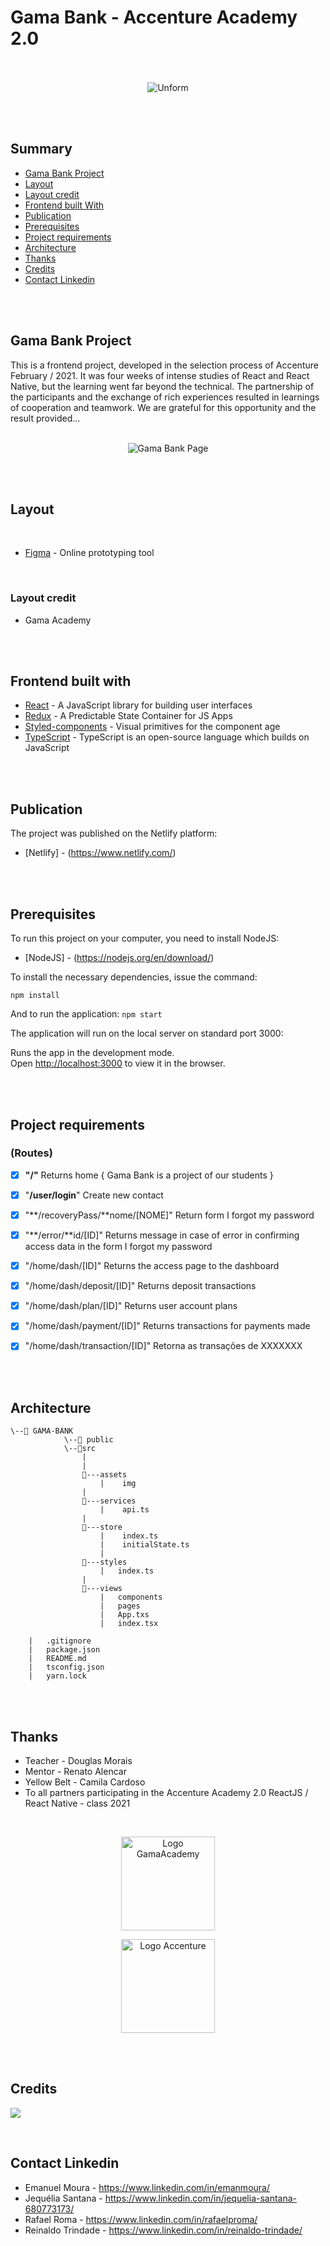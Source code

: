 # Gama Bank - Accenture Academy 2.0 <br/><br/>


<p align="center">
  <img src="https://github.com/LaisMaas/RepositorioTeste/blob/main/img/Reaccenture.png" alt="Unform"/>
</p><br/><br/>




## Summary

  - [Gama Bank Project](#gama-bank-project)
  - [Layout](#layout)
  - [Layout credit](#layout-credit)
  - [Frontend built With ](#frontend-built-with)
  - [Publication ](#publication )
  - [Prerequisites](#prerequisites) 
  - [Project requirements](#project-requirements)
  - [Architecture](#architecture)  
  - [Thanks](#thanks)
  - [Credits](#credits)
  - [Contact Linkedin](#contact-linkedin)

  

<br/><br/>
## Gama Bank Project

This is a frontend project, developed in the selection process of Accenture February / 2021.
It was four weeks of intense studies of React and React Native, but the learning went far beyond the technical.
The partnership of the participants and the exchange of rich experiences resulted in learnings of cooperation and teamwork.
We are grateful for this opportunity and the result provided...
<br/><br/>


<p align="center">
  <img src="https://github.com/LaisMaas/RepositorioTeste/blob/main/img/section-a-home.png" alt="Gama Bank Page"/>
</p><br/><br/>


## Layout

 <br/>

  - [Figma](https://www.figma.com/file/tdrTDIY2hal9Ky4fbTvBl2/DesafioGamaAccenture_1_2-desktop?node-id=0%3A1) - Online prototyping tool

<br/>

  ### Layout credit

  - Gama Academy

<br/><br/>


## Frontend built with 

  - [React](https://pt-br.reactjs.org/)  - A JavaScript library for building user interfaces
  - [Redux](https://redux.js.org/) - A Predictable State Container for JS Apps
  - [Styled-components](https://styled-components.com/) - Visual primitives for the component age
  - [TypeScript](https://www.typescriptlang.org/) - TypeScript is an open-source language which builds on JavaScript

<br/><br/>

## Publication 

The project was published on the Netlify platform:
- [Netlify] - (https://www.netlify.com/)

<br/><br/>

## Prerequisites

To run this project on your computer, you need to install NodeJS:
- [NodeJS] - (https://nodejs.org/en/download/)


To install the necessary dependencies, issue the command:
```
npm install 
```

And to run the application:
`npm start`


The application will run on the local server on standard port 3000:

Runs the app in the development mode.\
Open [http://localhost:3000](http://localhost:3000) to view it in the browser.

<br/><br/>

## Project requirements  
  ### (Routes)

- [x]  **"/"** Returns home
{
   Gama Bank is a project of our students
}

- [x]  "**/user/login**" Create new contact
- [x]  "**/recoveryPass/**nome/[NOME]" Return form I forgot my password
- [x]  "**/error/**id/[ID]" Returns message in case of error in confirming access data in the form I forgot my password
- [x]  "/home/dash/[ID]" Returns the access page to the dashboard
- [x]  "/home/dash/deposit/[ID]" Returns deposit transactions
- [x]  "/home/dash/plan/[ID]" Returns user account plans
- [x]  "/home/dash/payment/[ID]" Returns transactions for payments made
- [x]  "/home/dash/transaction/[ID]" Retorna as transações  de XXXXXXX

<br/><br/>


## Architecture 

```
\--📂 GAMA-BANK	   
			\--📂 public
			\--📂src
			    |  
			    |
			    📂---assets
			        |    img
			    |
			    📂---services
			        |    api.ts
				|
			    📂---store
			        |    index.ts
			        |    initialState.ts					
					|    
			    📂---styles
			        |   index.ts
				|       
			    📂---views
			        |   components
			        |   pages
			        |   App.txs
			        |   index.tsx											
									
	|   .gitignore
	|   package.json
	|   README.md
	|   tsconfig.json
	|   yarn.lock 
```
<br/><br/>

## Thanks

* Teacher - Douglas Morais
* Mentor - Renato Alencar
* Yellow Belt - Camila Cardoso
* To all partners participating in the Accenture Academy 2.0 ReactJS / React Native - class 2021
<br/>

 [<p align="center">
  <img src="https://github.com/LaisMaas/RepositorioTeste/blob/main/img/gamaAcademy.png" alt="Logo GamaAcademy" width="150" heigth="35"/>](https://www.gama.academy/)</p>
 
 [<p align="center">
  <img src="https://github.com/LaisMaas/RepositorioTeste/blob/main/img/accenture.png" alt="Logo Accenture" width="150" heigth="35"/>](https://www.accenture.com/br-pt)
 </p>

<br/><br/>

## Credits

<img src="https://github.com/LaisMaas/RepositorioTeste/blob/main/img/equipe-reaccenture.png" /></a>

<br/>

## Contact Linkedin

 
* Emanuel Moura - https://www.linkedin.com/in/emanmoura/ 
* Jequélia Santana - https://www.linkedin.com/in/jequelia-santana-680773173/
* Rafael Roma - https://www.linkedin.com/in/rafaelproma/
* Reinaldo Trindade - https://www.linkedin.com/in/reinaldo-trindade/

